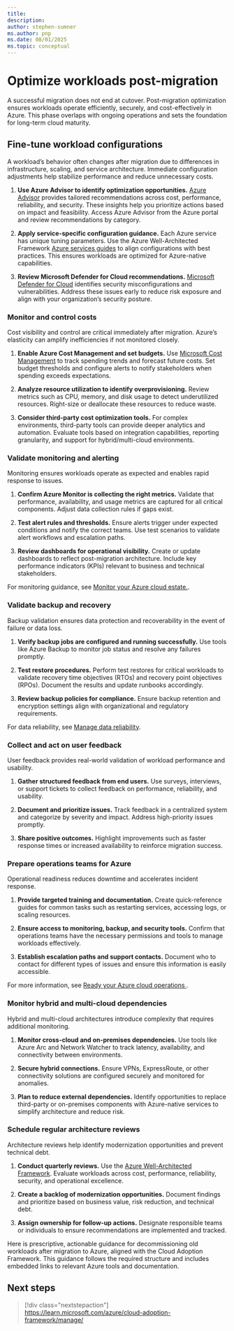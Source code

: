 ```yaml
---
title: 
description: 
author: stephen-sumner
ms.author: pnp
ms.date: 08/01/2025
ms.topic: conceptual
---
```


# Optimize workloads post-migration

A successful migration does not end at cutover. Post-migration optimization ensures workloads operate efficiently, securely, and cost-effectively in Azure. This phase overlaps with ongoing operations and sets the foundation for long-term cloud maturity.

## Fine-tune workload configurations

A workload’s behavior often changes after migration due to differences in infrastructure, scaling, and service architecture. Immediate configuration adjustments help stabilize performance and reduce unnecessary costs.

1. **Use Azure Advisor to identify optimization opportunities.** [Azure Advisor](/azure/advisor/advisor-overview) provides tailored recommendations across cost, performance, reliability, and security. These insights help you prioritize actions based on impact and feasibility. Access Azure Advisor from the Azure portal and review recommendations by category.

2. **Apply service-specific configuration guidance.** Each Azure service has unique tuning parameters. Use the Azure Well-Architected Framework [Azure services guides](/azure/well-architected/service-guides/?product=popular) to align configurations with best practices. This ensures workloads are optimized for Azure-native capabilities.

3. **Review Microsoft Defender for Cloud recommendations.** [Microsoft Defender for Cloud](/azure/defender-for-cloud/review-security-recommendations) identifies security misconfigurations and vulnerabilities. Address these issues early to reduce risk exposure and align with your organization’s security posture.

### Monitor and control costs

Cost visibility and control are critical immediately after migration. Azure’s elasticity can amplify inefficiencies if not monitored closely.

1. **Enable Azure Cost Management and set budgets.** Use [Microsoft Cost Management](/azure/cost-management-billing/costs/tutorial-acm-opt-recommendations) to track spending trends and forecast future costs. Set budget thresholds and configure alerts to notify stakeholders when spending exceeds expectations.

2. **Analyze resource utilization to identify overprovisioning.** Review metrics such as CPU, memory, and disk usage to detect underutilized resources. Right-size or deallocate these resources to reduce waste.

3. **Consider third-party cost optimization tools.** For complex environments, third-party tools can provide deeper analytics and automation. Evaluate tools based on integration capabilities, reporting granularity, and support for hybrid/multi-cloud environments.

### Validate monitoring and alerting

Monitoring ensures workloads operate as expected and enables rapid response to issues.

1. **Confirm Azure Monitor is collecting the right metrics.** Validate that performance, availability, and usage metrics are captured for all critical components. Adjust data collection rules if gaps exist.

2. **Test alert rules and thresholds.** Ensure alerts trigger under expected conditions and notify the correct teams. Use test scenarios to validate alert workflows and escalation paths.

3. **Review dashboards for operational visibility.** Create or update dashboards to reflect post-migration architecture. Include key performance indicators (KPIs) relevant to business and technical stakeholders.

For monitoring guidance, see [Monitor your Azure cloud estate.](/azure/cloud-adoption-framework/manage/monitor).

### Validate backup and recovery

Backup validation ensures data protection and recoverability in the event of failure or data loss.

1. **Verify backup jobs are configured and running successfully.** Use tools like Azure Backup to monitor job status and resolve any failures promptly.

2. **Test restore procedures.** Perform test restores for critical workloads to validate recovery time objectives (RTOs) and recovery point objectives (RPOs). Document the results and update runbooks accordingly.

3. **Review backup policies for compliance.** Ensure backup retention and encryption settings align with organizational and regulatory requirements.

For data reliability, see [Manage data reliability](/azure/cloud-adoption-framework/manage/protect#manage-data-reliability).

### Collect and act on user feedback

User feedback provides real-world validation of workload performance and usability.

1. **Gather structured feedback from end users.** Use surveys, interviews, or support tickets to collect feedback on performance, reliability, and usability.

2. **Document and prioritize issues.** Track feedback in a centralized system and categorize by severity and impact. Address high-priority issues promptly.

3. **Share positive outcomes.** Highlight improvements such as faster response times or increased availability to reinforce migration success.

### Prepare operations teams for Azure

Operational readiness reduces downtime and accelerates incident response.

1. **Provide targeted training and documentation.** Create quick-reference guides for common tasks such as restarting services, accessing logs, or scaling resources.

2. **Ensure access to monitoring, backup, and security tools.** Confirm that operations teams have the necessary permissions and tools to manage workloads effectively.

3. **Establish escalation paths and support contacts.** Document who to contact for different types of issues and ensure this information is easily accessible.

For more information, see [Ready your Azure cloud operations ](/azure/cloud-adoption-framework/manage/ready#document-your-cloud-operations).

### Monitor hybrid and multi-cloud dependencies

Hybrid and multi-cloud architectures introduce complexity that requires additional monitoring.

1. **Monitor cross-cloud and on-premises dependencies.** Use tools like Azure Arc and Network Watcher to track latency, availability, and connectivity between environments.

2. **Secure hybrid connections.** Ensure VPNs, ExpressRoute, or other connectivity solutions are configured securely and monitored for anomalies.

3. **Plan to reduce external dependencies.** Identify opportunities to replace third-party or on-premises components with Azure-native services to simplify architecture and reduce risk.

### Schedule regular architecture reviews

Architecture reviews help identify modernization opportunities and prevent technical debt.

1. **Conduct quarterly reviews.** Use the [Azure Well-Architected Framework](/azure/well-architected/). Evaluate workloads across cost, performance, reliability, security, and operational excellence.

2. **Create a backlog of modernization opportunities.** Document findings and prioritize based on business value, risk reduction, and technical debt.

3. **Assign ownership for follow-up actions.** Designate responsible teams or individuals to ensure recommendations are implemented and tracked.

Here is prescriptive, actionable guidance for decommissioning old workloads after migration to Azure, aligned with the Cloud Adoption Framework. This guidance follows the required structure and includes embedded links to relevant Azure tools and documentation.

## Next steps

> [!div class="nextstepaction"]
> https://learn.microsoft.com/azure/cloud-adoption-framework/manage/

